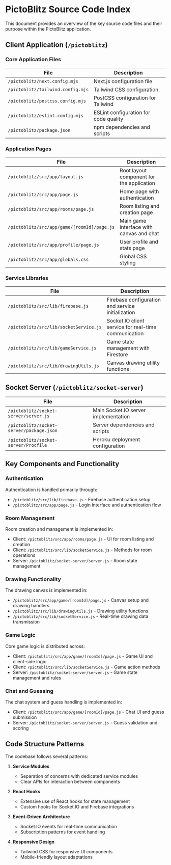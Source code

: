 # PictoBlitz Source Code Index

This document provides an overview of the key source code files and their purpose within the PictoBlitz application.

## Client Application (`/pictoblitz`)

### Core Application Files

| File | Description |
|------|-------------|
| `/pictoblitz/next.config.mjs` | Next.js configuration file |
| `/pictoblitz/tailwind.config.mjs` | Tailwind CSS configuration |
| `/pictoblitz/postcss.config.mjs` | PostCSS configuration for Tailwind |
| `/pictoblitz/eslint.config.mjs` | ESLint configuration for code quality |
| `/pictoblitz/package.json` | npm dependencies and scripts |

### Application Pages

| File | Description |
|------|-------------|
| `/pictoblitz/src/app/layout.js` | Root layout component for the application |
| `/pictoblitz/src/app/page.js` | Home page with authentication |
| `/pictoblitz/src/app/rooms/page.js` | Room listing and creation page |
| `/pictoblitz/src/app/game/[roomId]/page.js` | Main game interface with canvas and chat |
| `/pictoblitz/src/app/profile/page.js` | User profile and stats page |
| `/pictoblitz/src/app/globals.css` | Global CSS styling |

### Service Libraries

| File | Description |
|------|-------------|
| `/pictoblitz/src/lib/firebase.js` | Firebase configuration and service initialization |
| `/pictoblitz/src/lib/socketService.js` | Socket.IO client service for real-time communication |
| `/pictoblitz/src/lib/gameService.js` | Game state management with Firestore |
| `/pictoblitz/src/lib/drawingUtils.js` | Canvas drawing utility functions |

## Socket Server (`/pictoblitz/socket-server`)

| File | Description |
|------|-------------|
| `/pictoblitz/socket-server/server.js` | Main Socket.IO server implementation |
| `/pictoblitz/socket-server/package.json` | Server dependencies and scripts |
| `/pictoblitz/socket-server/Procfile` | Heroku deployment configuration |

## Key Components and Functionality

### Authentication

Authentication is handled primarily through:
- `/pictoblitz/src/lib/firebase.js` - Firebase authentication setup
- `/pictoblitz/src/app/page.js` - Login interface and authentication flow

### Room Management

Room creation and management is implemented in:
- Client: `/pictoblitz/src/app/rooms/page.js` - UI for room listing and creation
- Client: `/pictoblitz/src/lib/socketService.js` - Methods for room operations
- Server: `/pictoblitz/socket-server/server.js` - Room state management

### Drawing Functionality

The drawing canvas is implemented in:
- `/pictoblitz/src/app/game/[roomId]/page.js` - Canvas setup and drawing handlers
- `/pictoblitz/src/lib/drawingUtils.js` - Drawing utility functions
- `/pictoblitz/src/lib/socketService.js` - Real-time drawing data transmission

### Game Logic

Core game logic is distributed across:
- Client: `/pictoblitz/src/app/game/[roomId]/page.js` - Game UI and client-side logic
- Client: `/pictoblitz/src/lib/socketService.js` - Game action methods
- Server: `/pictoblitz/socket-server/server.js` - Game state management and rules

### Chat and Guessing

The chat system and guess handling is implemented in:
- Client: `/pictoblitz/src/app/game/[roomId]/page.js` - Chat UI and guess submission
- Server: `/pictoblitz/socket-server/server.js` - Guess validation and scoring

## Code Structure Patterns

The codebase follows several patterns:

1. **Service Modules**
   - Separation of concerns with dedicated service modules
   - Clear APIs for interaction between components

2. **React Hooks**
   - Extensive use of React hooks for state management
   - Custom hooks for Socket.IO and Firebase integrations

3. **Event-Driven Architecture**
   - Socket.IO events for real-time communication
   - Subscription patterns for event handling

4. **Responsive Design**
   - Tailwind CSS for responsive UI components
   - Mobile-friendly layout adaptations